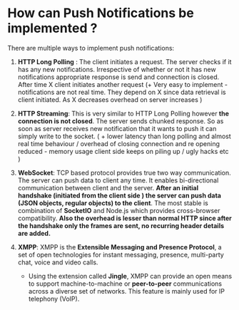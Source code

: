 # How can Push Notifications be implemented ? 

There are multiple ways to implement push notifications:

1. **HTTP Long Polling** : The client initiates a request. The server checks if it has any new notifications. Irrespective of whether or not it has new notifications appropriate response is send and connection is closed. After time X client initiates another request (+ Very easy to implement - notifications are not real time. They depend on X since data retrieval is client initiated. As X decreases overhead on server increases )

2. **HTTP Streaming**: This is very similar to HTTP Long Polling however **the connection is not closed**. The server sends chunked response. So as soon as server receives new notification that it wants to push it can simply write to the socket. ( + lower latency than long polling and almost real time behaviour / overhead of closing connection and re opening reduced - memory usage client side keeps on piling up / ugly hacks etc )

3. **WebSocket**: TCP based protocol provides true two way communication. The server can push data to client any time. 
It enables bi-directional communication between client and the server. **After an initial handshake (initiated from the client side ) the server can push data (JSON objects, regular objects) to the client**. The most stable is combination of **SocketIO** and Node.js which provides cross-browser compatibility. **Also the overhead is lesser than normal HTTP since after the handshake only the frames are sent, no recurring header details are added.**

4. **XMPP**: XMPP is the **Extensible Messaging and Presence Protocol**, a set of open technologies for instant messaging, presence, multi-party chat, voice and video calls.

    - Using the extension called **Jingle**, XMPP can provide an open means to support machine-to-machine or **peer-to-peer** communications across a diverse set of networks. This feature is mainly used for IP telephony (VoIP).

